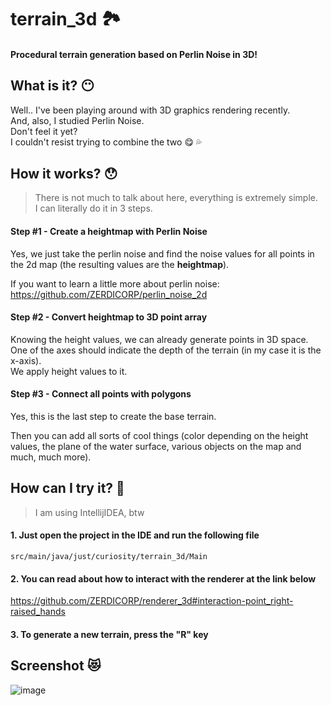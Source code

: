 # terrain_3d 🏞️

#### Procedural terrain generation based on Perlin Noise in 3D!

## What is it? :no_mouth:
Well.. I've been playing around with 3D graphics rendering recently.  
And, also, I studied Perlin Noise.  
Don't feel it yet?  
I couldn't resist trying to combine the two :yum: :sweat_drops:

## How it works? :hushed:
> There is not much to talk about here, everything is extremely simple.  
> I can literally do it in 3 steps.

#### Step #1 - Create a heightmap with Perlin Noise
Yes, we just take the perlin noise and find the noise values for all points in the 2d map (the resulting values are the **heightmap**). 

If you want to learn a little more about perlin noise: https://github.com/ZERDICORP/perlin_noise_2d

#### Step #2 - Convert heightmap to 3D point array
Knowing the height values, we can already generate points in 3D space.  
One of the axes should indicate the depth of the terrain (in my case it is the x-axis).  
We apply height values to it.

#### Step #3 - Connect all points with polygons
Yes, this is the last step to create the base terrain.  

Then you can add all sorts of cool things (color depending on the height values, the plane of the water surface, various objects on the map and much, much more).

## How can I try it? :rabbit2:
> I am using IntellijIDEA, btw
#### 1. Just open the project in the IDE and run the following file
```
src/main/java/just/curiosity/terrain_3d/Main
```
#### 2. You can read about how to interact with the renderer at the link below
https://github.com/ZERDICORP/renderer_3d#interaction-point_right-raised_hands
#### 3. To generate a new terrain, press the "R" key

## Screenshot :heart_eyes_cat:
![image](https://user-images.githubusercontent.com/56264511/167263946-6ae42d66-d757-428e-89ad-00a9115325a4.png)
